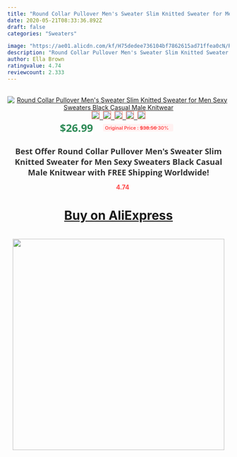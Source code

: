 ```yaml
---
title: "Round Collar Pullover Men's Sweater Slim Knitted Sweater for Men Sexy Sweaters Black Casual Male Knitwear"
date: 2020-05-21T08:33:36.892Z
draft: false
categories: "Sweaters"

image: "https://ae01.alicdn.com/kf/H75dedee736104bf7862615ad71ffea0cN/Round-Collar-Pullover-Men-s-Sweater-Slim-Knitted-Sweater-for-Men-Sexy-Sweaters-Black-Casual-Male.png_220x220.png"
description: "Round Collar Pullover Men's Sweater Slim Knitted Sweater for Men Sexy Sweaters Black Casual Male Knitwear"
author: Ella Brown
ratingvalue: 4.74
reviewcount: 2.333
---
```

<br>
<div style="text-align: center;">
<a href="https://s.click.aliexpress.com/e/_9xfjxB" target="_blank" rel="nofollow noopener noreferrer"><img alt="Round Collar Pullover Men's Sweater Slim Knitted Sweater for Men Sexy Sweaters Black Casual Male Knitwear" class="magnifier-image" src="https://ae01.alicdn.com/kf/H75dedee736104bf7862615ad71ffea0cN/Round-Collar-Pullover-Men-s-Sweater-Slim-Knitted-Sweater-for-Men-Sexy-Sweaters-Black-Casual-Male.png_220x220.png_640x640.jpg">
<br>
<img style="border:1px solid salmon" src="https://ae01.alicdn.com/kf/H75dedee736104bf7862615ad71ffea0cN/Round-Collar-Pullover-Men-s-Sweater-Slim-Knitted-Sweater-for-Men-Sexy-Sweaters-Black-Casual-Male.png_120x120.jpg">&nbsp;&nbsp;<img style="border:1px solid salmon" src="https://ae01.alicdn.com/kf/H1818d975eec34497bc184a43dba5ff1dE/Round-Collar-Pullover-Men-s-Sweater-Slim-Knitted-Sweater-for-Men-Sexy-Sweaters-Black-Casual-Male.jpg_120x120.jpg">&nbsp;&nbsp;<img style="border:1px solid salmon" src="https://ae01.alicdn.com/kf/H6c3f6a131cd54ea9b6db7c3afb03a287c/Round-Collar-Pullover-Men-s-Sweater-Slim-Knitted-Sweater-for-Men-Sexy-Sweaters-Black-Casual-Male.jpg_120x120.jpg">&nbsp;&nbsp;<img style="border:1px solid salmon" src="https://ae01.alicdn.com/kf/H698ed5b2f5ac4e14b8b4d938a640032cg/Round-Collar-Pullover-Men-s-Sweater-Slim-Knitted-Sweater-for-Men-Sexy-Sweaters-Black-Casual-Male.jpg_120x120.jpg">&nbsp;&nbsp;<img style="border:1px solid salmon" src="https://ae01.alicdn.com/kf/H68c09639dd7b4b2d8bd975f5768c4c316/Round-Collar-Pullover-Men-s-Sweater-Slim-Knitted-Sweater-for-Men-Sexy-Sweaters-Black-Casual-Male.jpg_120x120.jpg"></a></div><br0>
<div style="text-align: center;"><span style="background-color: white; border: 0px; box-sizing: border-box; color: seagreen; display: inline-block; font-family: &quot;open sans&quot; , &quot;arial&quot; , &quot;helvetica&quot; , sans-serif , &quot;heiti&quot;; font-size: 24px; font-stretch: inherit; font-weight: 700; line-height: inherit; margin: 0px 10px 0px 0px; padding: 0px; vertical-align: middle;">$26.99 </span>
<span style="background: rgb(255 , 241 , 241); border-radius: 3px; border: 0px; box-sizing: border-box; color: #ff4747; display: inline-block; font-family: inherit; font-size: 12px; font-stretch: inherit; font-style: inherit; font-variant: inherit; font-weight: 600; line-height: inherit; margin: 0px; padding: 2px 5px; transform: scale(0.9); vertical-align: middle;">Original Price : <b style="text-decoration: line-through;">$38.56 </b> 30%&nbsp;&nbsp;</span></div>
<h1 style="color: #333333; display: inline-block; font-family: &quot;open sans&quot; , &quot;arial&quot; , &quot;helvetica&quot; , sans-serif , &quot;heiti&quot;; font-size: 18px; font-stretch: inherit; font-weight: 700; text-align: center;">Best Offer Round Collar Pullover Men's Sweater Slim Knitted Sweater for Men Sexy Sweaters Black Casual Male Knitwear with FREE Shipping Worldwide!</h1>
<div style="color: #ff4747; text-align: center;">
<img src="https://4.bp.blogspot.com/-M0ZcTcb-5uY/XleCXlxnR4I/AAAAAAAAAEc/OrjgMkXV1oMQFaCRZj5HQwOCBcu3w1FegCPcBGAYYCw/s1600/star.png" style="height: 15px;">&nbsp;<b>4.74</b></div>
<div class="button_cont" align="center"><a class="buynow_a" href="https://s.click.aliexpress.com/e/_9xfjxB" target="_blank" rel="nofollow noopener noreferrer"><H1>Buy on AliExpress</H1></a></div><br>
<div class="separator" style="clear: both; text-align: center;">
<img src="https://lh3.googleusercontent.com/-pTy5HemUv9M/XlePHvY0dAI/AAAAAAAAAE4/0nX5iRUoIWY8eMW9Dpxeirr157OZliDIgCLcBGAsYHQ/s1600/badge.gif" width="480">
</div>
